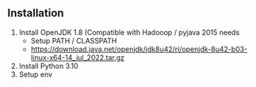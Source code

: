 #

## Installation

1. Install OpenJDK 1.8 (Compatible with Hadooop  / pyjava 2015 needs
   * Setup PATH / CLASSPATH
   * https://download.java.net/openjdk/jdk8u42/ri/openjdk-8u42-b03-linux-x64-14_jul_2022.tar.gz
2. Install Python 3.10
3. Setup env




